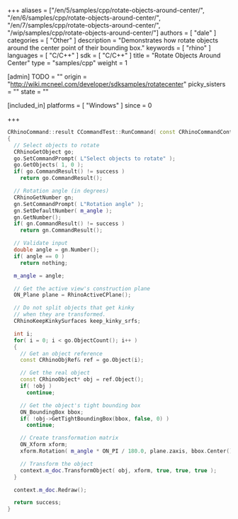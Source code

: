 +++
aliases = ["/en/5/samples/cpp/rotate-objects-around-center/", "/en/6/samples/cpp/rotate-objects-around-center/", "/en/7/samples/cpp/rotate-objects-around-center/", "/wip/samples/cpp/rotate-objects-around-center/"]
authors = [ "dale" ]
categories = [ "Other" ]
description = "Demonstrates how rotate objects around the center point of their bounding box."
keywords = [ "rhino" ]
languages = [ "C/C++" ]
sdk = [ "C/C++" ]
title = "Rotate Objects Around Center"
type = "samples/cpp"
weight = 1

[admin]
TODO = ""
origin = "http://wiki.mcneel.com/developer/sdksamples/rotatecenter"
picky_sisters = ""
state = ""

[included_in]
platforms = [ "Windows" ]
since = 0

+++

```cpp
CRhinoCommand::result CCommandTest::RunCommand( const CRhinoCommandContext& context )
{
  // Select objects to rotate
  CRhinoGetObject go;
  go.SetCommandPrompt( L"Select objects to rotate" );
  go.GetObjects( 1, 0 );
  if( go.CommandResult() != success )
    return go.CommandResult();

  // Rotation angle (in degrees)
  CRhinoGetNumber gn;
  gn.SetCommandPrompt( L"Rotation angle" );
  gn.SetDefaultNumber( m_angle );
  gn.GetNumber();
  if( gn.CommandResult() != success )
    return gn.CommandResult();

  // Validate input
  double angle = gn.Number();
  if( angle == 0 )
    return nothing;

  m_angle = angle;

  // Get the active view's construction plane
  ON_Plane plane = RhinoActiveCPlane();

  // Do not split objects that get kinky
  // when they are transformed.
  CRhinoKeepKinkySurfaces keep_kinky_srfs;

  int i;
  for( i = 0; i < go.ObjectCount(); i++ )
  {
    // Get an object reference
    const CRhinoObjRef& ref = go.Object(i);

    // Get the real object
    const CRhinoObject* obj = ref.Object();
    if( !obj )
      continue;

    // Get the object's tight bounding box
    ON_BoundingBox bbox;
    if( !obj->GetTightBoundingBox(bbox, false, 0) )
      continue;

    // Create transformation matrix
    ON_Xform xform;
    xform.Rotation( m_angle * ON_PI / 180.0, plane.zaxis, bbox.Center() );

    // Transform the object
    context.m_doc.TransformObject( obj, xform, true, true, true );
  }

  context.m_doc.Redraw();

  return success;
}
```
